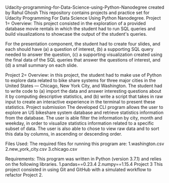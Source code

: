 Udacity-programming-for-Data-Science-using-Python-Nanodegree
created by Rahul Ghosh
This repository contains projects and practice set for Udacity Programming For Data Science Using Python Nanodegree.
Project 1=
Overview:
This project consisted in the exploration of a provided database movie rentals in which the student had to run SQL queries and build visualizations to showcase the output of the student's queries.

For the presentation component, the student had to create four slides, and each should have (a) a question of interest, (b) a supporting SQL query needed to answer the question, (c) a supporting visualization created using the final data of the SQL queries that answer the questions of interest, and (d) a small summary on each slide.

Project 2=
Overview:
in this project, the student had to make use of Python to explore data related to bike share systems for three major cities in the United States — Chicago, New York City, and Washington. The student had to write code to (a) import the data and answer interesting questions about it by computing descriptive statistics, and (b) write a script that takes in raw input to create an interactive experience in the terminal to present these statistics.
Project submission
The developed CLI program allows the user to explore an US bikeshare system database and retrieve statistics information from the database. The user is able filter the information by city, month and weekday, in order to visualize statistics information related to a specific subset of data. The user is also able to chose to view raw data and to sort this data by columns, in ascending or descending order.

Files Used:
The required files for running this program are:
1.washington.csv
2.new_york_city.csv
3.chicago.csv

Requirements:
This program was written in Python (version 3.7.1) and relies on the following libraries.
1.pandas==0.23.4
2.numpy==1.15.4
Project 3
This project consisted in using Git and GitHub with a simulated workflow to refactor Project 2.
